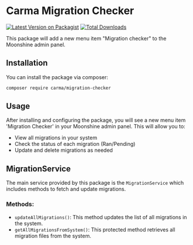 # Carma Migration Checker

[![Latest Version on Packagist](https://img.shields.io/packagist/v/carma/migration-checker.svg?style=flat-square)](https://packagist.org/packages/carma/migration-checker)
[![Total Downloads](https://img.shields.io/packagist/dt/carma/migration-checker.svg?style=flat-square)](https://packagist.org/packages/carma/migration-checker)

This package will add a new menu item "Migration checker" to the Moonshine admin panel.

## Installation

You can install the package via composer:

```bash
composer require carma/migration-checker
```

## Usage

After installing and configuring the package, you will see a new menu item 'Migration Checker' in your Moonshine admin panel. This will allow you to:

* View all migrations in your system
* Check the status of each migration (Ran/Pending)
* Update and delete migrations as needed

## MigrationService

The main service provided by this package is the `MigrationService` which includes methods to fetch and update migrations.

### Methods:

* `updateAllMigrations()`: This method updates the list of all migrations in the system.
* `getAllMigrationsFromSystem()`: This protected method retrieves all migration files from the system.